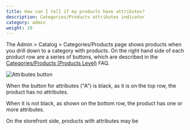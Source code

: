 ```yaml
---
title: How can I tell if my products have attributes? 
description: Categories/Products attributes indicator 
category: admin
weight: 10
---
```


The Admin > Catalog > Categories/Products page shows products when you drill down to a category with products.  On the right hand side of each product row are a series of buttons, which are described in the [Categories/Products (Products Level)](/user/admin_pages/catalog/categories_products/) FAQ.

![Attributes button](/images/listing_attributes.png)

When the button for attributes ("A") is black, as it is on the top row, the product has no attributes. 

When it is not black, as shown on the bottom row, the product has one or more attributes. 

On the storefront side, products with attributes may be 
